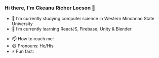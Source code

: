 ### Hi there, I'm Ckeanu Richer Locson 👋


- 🔭 I’m currently studying computer science in Western Mindanao State University
- 🌱 I’m currently learning ReactJS, Firebase, Unity & Blender
<!--
 - 👯 I’m looking to collaborate on ...
- 🤔 I’m looking for help with ...
- 💬 Ask me about ...
-->
- 📫 How to reach me: 
- 😄 Pronouns: He/His
- ⚡ Fun fact: 

